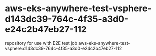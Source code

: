 # aws-eks-anywhere-test-vsphere-d143dc39-764c-4f35-a3d0-e24c2b47eb27-112
repository for use with E2E test job aws-eks-anywhere-test-vsphere:d143dc39-764c-4f35-a3d0-e24c2b47eb27-112
